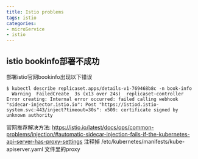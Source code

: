 ```yaml
---
title: Istio problems
tags: istio
categories:
- microService
- istio
---
```


## istio bookinfo部署不成功
部署istio官网bookinfo出现以下错误

	$ kubectl describe replicaset.apps/details-v1-769468b8c -n book-info
	  Warning  FailedCreate  3s (x13 over 24s)  replicaset-controller  Error creating: Internal error occurred: failed calling webhook "sidecar-injector.istio.io": Post "https://istiod.istio-system.svc:443/inject?timeout=30s": x509: certificate signed by unknown authority
官网推荐解决方法: https://istio.io/latest/docs/ops/common-problems/injection/#automatic-sidecar-injection-fails-if-the-kubernetes-api-server-has-proxy-settings
注释掉  /etc/kubernetes/manifests/kube-apiserver.yaml 文件里的proxy


